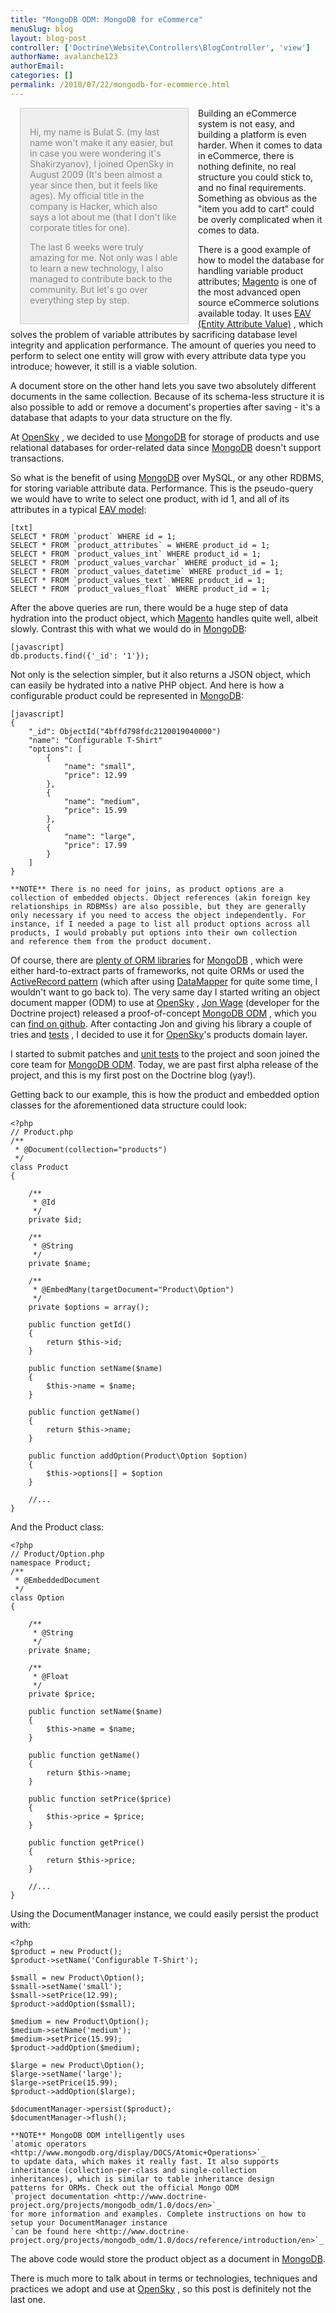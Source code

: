 ```yaml
---
title: "MongoDB ODM: MongoDB for eCommerce"
menuSlug: blog
layout: blog-post
controller: ['Doctrine\Website\Controllers\BlogController', 'view']
authorName: avalanche123
authorEmail:
categories: []
permalink: /2010/07/22/mongodb-for-ecommerce.html
---
```

<div style="float: left; width: 300px;">
    <div style="padding: 15px; border: 1px solid #ccc; margin: 0 15px; background: #eee; color: #888">
    <p style="margin: 0;">

Hi, my name is Bulat S. (my last name won't make it any easier, but in
case you were wondering it's Shakirzyanov), I joined OpenSky in August
2009 (It's been almost a year since then, but it feels like ages). My
official title in the company is Hacker, which also says a lot about me
(that I don't like corporate titles for one).

</p>
    <p style="margin: 10px 0 0;">

The last 6 weeks were truly amazing for me. Not only was I able to learn
a new technology, I also managed to contribute back to the community.
But let's go over everything step by step.

</p>
    </div>
</div>

Building an eCommerce system is not easy, and building a platform is
even harder. When it comes to data in eCommerce, there is nothing
definite, no real structure you could stick to, and no final
requirements. Something as obvious as the "item you add to cart" could
be overly complicated when it comes to data.

There is a good example of how to model the database for handling
variable product attributes; [Magento](http://www.magentocommerce.com)
is one of the most advanced open source eCommerce solutions available
today. It uses [EAV (Entity Attribute
Value)](http://en.wikipedia.org/wiki/Entity-attribute-value_model) ,
which solves the problem of variable attributes by sacrificing database
level integrity and application performance. The amount of queries you
need to perform to select one entity will grow with every attribute data
type you introduce; however, it still is a viable solution.

A document store on the other hand lets you save two absolutely
different documents in the same collection. Because of its schema-less
structure it is also possible to add or remove a document's properties
after saving - it's a database that adapts to your data structure on the
fly.

At [OpenSky](http://www.theopenskyproject.com/) , we decided to use
[MongoDB](http://www.mongodb.org/) for storage of products and use
relational databases for order-related data since
[MongoDB](http://www.mongodb.org/) doesn't support transactions.

So what is the benefit of using [MongoDB](http://www.mongodb.org/) over
MySQL, or any other RDBMS, for storing variable attribute data.
Performance. This is the pseudo-query we would have to write to select
one product, with id 1, and all of its attributes in a typical [EAV
model](http://en.wikipedia.org/wiki/Entity-attribute-value_model):

<div class="right">

</div>

    [txt]
    SELECT * FROM `product` WHERE id = 1;
    SELECT * FROM `product_attributes` = WHERE product_id = 1;
    SELECT * FROM `product_values_int` WHERE product_id = 1;
    SELECT * FROM `product_values_varchar` WHERE product_id = 1;
    SELECT * FROM `product_values_datetime` WHERE product_id = 1;
    SELECT * FROM `product_values_text` WHERE product_id = 1;
    SELECT * FROM `product_values_float` WHERE product_id = 1;

After the above queries are run, there would be a huge step of data
hydration into the product object, which
[Magento](http://www.magentocommerce.com) handles quite well, albeit
slowly. Contrast this with what we would do in
[MongoDB](http://www.mongodb.org/):

    [javascript]
    db.products.find({'_id': '1'});

Not only is the selection simpler, but it also returns a JSON object,
which can easily be hydrated into a native PHP object. And here is how a
configurable product could be represented in
[MongoDB](http://www.mongodb.org/):

    [javascript]
    {
        "_id": ObjectId("4bffd798fdc2120019040000")
        "name": "Configurable T-Shirt"
        "options": [
            {
                "name": "small",
                "price": 12.99
            },
            {
                "name": "medium",
                "price": 15.99
            },
            {
                "name": "large",
                "price": 17.99
            }
        ]
    }

    **NOTE** There is no need for joins, as product options are a
    collection of embedded objects. Object references (akin foreign key
    relationships in RDBMSs) are also possible, but they are generally
    only necessary if you need to access the object independently. For
    instance, if I needed a page to list all product options across all
    products, I would probably put options into their own collection
    and reference them from the product document.

Of course, there are [plenty of ORM
libraries](http://www.mongodb.org/display/DOCS/PHP+Language+Center#PHPLanguageCenter-LibraryandFrameworkTools)
for [MongoDB](http://www.mongodb.org/) , which were either
hard-to-extract parts of frameworks, not quite ORMs or used the
[ActiveRecord
pattern](http://martinfowler.com/eaaCatalog/activeRecord.html) (which
after using
[DataMapper](http://martinfowler.com/eaaCatalog/dataMapper.html) for
quite some time, I wouldn't want to go back to). The very same day I
started writing an object document mapper (ODM) to use at
[OpenSky](http://www.theopenskyproject.com/) , [Jon
Wage](http://www.twitter.com/jwage) (developer for the Doctrine project)
released a proof-of-concept [MongoDB
ODM](http://www.doctrine-project.org/projects/mongodb_odm) , which you
can [find on github](http://github.com/doctrine/mongodb-odm). After
contacting Jon and giving his library a couple of tries and
[tests](http://www.phpunit.de/) , I decided to use it for
[OpenSky](http://www.theopenskyproject.com/)'s products domain layer.

I started to submit patches and [unit tests](http://www.phpunit.de/) to
the project and soon joined the core team for [MongoDB
ODM](http://www.doctrine-project.org/projects/mongodb_odm). Today, we
are past first alpha release of the project, and this is my first post
on the Doctrine blog (yay!).

Getting back to our example, this is how the product and embedded option
classes for the aforementioned data structure could look:

~~~~ {.sourceCode .php}
<?php
// Product.php
/**
 * @Document(collection="products")
 */
class Product
{

    /**
     * @Id
     */
    private $id;

    /**
     * @String
     */
    private $name;

    /**
     * @EmbedMany(targetDocument="Product\Option")
     */
    private $options = array();

    public function getId()
    {
        return $this->id;
    }

    public function setName($name)
    {
        $this->name = $name;
    }

    public function getName()
    {
        return $this->name;
    }

    public function addOption(Product\Option $option)
    {
        $this->options[] = $option
    }

    //...
}
~~~~

And the Product class:

~~~~ {.sourceCode .php}
<?php
// Product/Option.php
namespace Product;
/**
 * @EmbeddedDocument
 */
class Option
{

    /**
     * @String
     */
    private $name;

    /**
     * @Float
     */
    private $price;

    public function setName($name)
    {
        $this->name = $name;
    }

    public function getName()
    {
        return $this->name;
    }

    public function setPrice($price)
    {
        $this->price = $price;
    }

    public function getPrice()
    {
        return $this->price;
    }

    //...
}
~~~~

Using the DocumentManager instance, we could easily persist the product
with:

~~~~ {.sourceCode .php}
<?php
$product = new Product();
$product->setName('Configurable T-Shirt');

$small = new Product\Option();
$small->setName('small');
$small->setPrice(12.99);
$product->addOption($small);

$medium = new Product\Option();
$medium->setName('medium');
$medium->setPrice(15.99);
$product->addOption($medium);

$large = new Product\Option();
$large->setName('large');
$large->setPrice(15.99);
$product->addOption($large);

$documentManager->persist($product);
$documentManager->flush();

**NOTE** MongoDB ODM intelligently uses
`atomic operators <http://www.mongodb.org/display/DOCS/Atomic+Operations>`_
to update data, which makes it really fast. It also supports
inheritance (collection-per-class and single-collection
inheritances), which is similar to table inheritance design
patterns for ORMs. Check out the official Mongo ODM
`project documentation <http://www.doctrine-project.org/projects/mongodb_odm/1.0/docs/en>`_
for more information and examples. Complete instructions on how to
setup your DocumentManager instance
`can be found here <http://www.doctrine-project.org/projects/mongodb_odm/1.0/docs/reference/introduction/en>`_.
~~~~

The above code would store the product object as a document in
[MongoDB](http://www.mongodb.org/).

There is much more to talk about in terms or technologies, techniques
and practices we adopt and use at
[OpenSky](http://www.theopenskyproject.com/) , so this post is
definitely not the last one.
